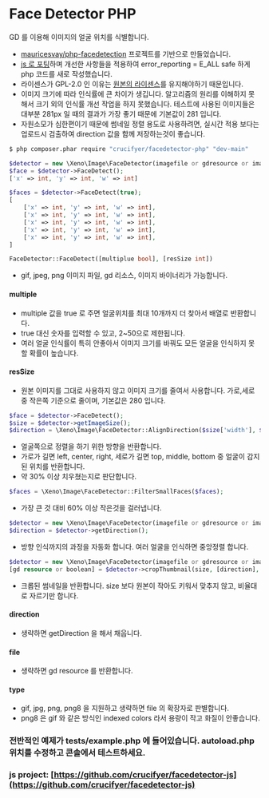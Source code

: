 # Face Detector PHP

GD 를 이용해 이미지의 얼굴 위치를 식별합니다.

- [mauricesvay/php-facedetection](https://github.com/mauricesvay/php-facedetection) 프로젝트를 기반으로 만들었습니다.
- [js 로 포팅](https://github.com/crucifyer/facedetector-js)하며 개선한 사항들을 적용하여 error_reporting = E_ALL safe 하게 php 코드를 새로 작성했습니다.
- 라이센스가 GPL-2.0 인 이유는 [원본의 라이센스](https://github.com/mauricesvay/php-facedetection/issues/18)를 유지해야하기 때문입니다.
- 이미지 크기에 따라 인식률에 큰 차이가 생깁니다. 알고리즘의 원리를 이해하지 못해서 크기 외의 인식률 개선 작업을 하지 못했습니다. 테스트에 사용된 이미지들은 대부분 281px 일 때의 결과가 가장 좋기 때문에 기본값이 281 입니다.
- 자원소모가 심한편이기 때문에 썸네일 정렬 용도로 사용하려면, 실시간 적용 보다는 업로드시 검출하여 direction 값을 함께 저장하는것이 좋습니다.

```bash
$ php composer.phar require "crucifyer/facedetector-php" "dev-main"
```

```php
$detector = new \Xeno\Image\FaceDetector(imagefile or gdresource or imagebinary);
$face = $detector->FaceDetect();
['x' => int, 'y' => int, 'w' => int]

$faces = $detector->FaceDetect(true);
[
	['x' => int, 'y' => int, 'w' => int],
	['x' => int, 'y' => int, 'w' => int],
	['x' => int, 'y' => int, 'w' => int],
	['x' => int, 'y' => int, 'w' => int],
	['x' => int, 'y' => int, 'w' => int],
]

FaceDetector::FaceDetect([multiplue bool], [resSize int])
```
- gif, jpeg, png 이미지 파일, gd 리소스, 이미지 바이너리가 가능합니다.
#### multiple 
- multiple 값을 true 로 주면 얼굴위치를 최대 10개까지 더 찾아서 배열로 반환합니다.
- true 대신 숫자를 입력할 수 있고, 2~50으로 제한됩니다.
- 여러 얼굴 인식률이 특히 안좋아서 이미지 크기를 바꿔도 모든 얼굴을 인식하지 못할 확률이 높습니다.
#### resSize
- 원본 이미지를 그대로 사용하지 않고 이미지 크기를 줄여서 사용합니다. 가로,세로 중 작은쪽 기준으로 줄이며, 기본값은 280 입니다.

```php
$face = $detector->FaceDetect();
$size = $detector->getImageSize();
$direction = \Xeno\Image\FaceDetector::AlignDirection($size['width'], $size['height'], $face['x'], $face['y'], $face['w']);
```
- 얼굴쪽으로 정렬을 하기 위한 방향을 반환합니다.
- 가로가 길면 left, center, right, 세로가 길면 top, middle, bottom 중 얼굴이 감지된 위치를 반환합니다.
- 약 30% 이상 치우쳤는지로 판단합니다.

```php
$faces = \Xeno\Image\FaceDetector::FilterSmallFaces($faces);
```
- 가장 큰 것 대비 60% 이상 작은것을 걸러냅니다.

```php
$detector = new \Xeno\Image\FaceDetector(imagefile or gdresource or imagebinary);
$direction = $detector->getDirection();
```
- 방향 인식까지의 과정을 자동화 합니다. 여러 얼굴을 인식하면 중앙정렬 합니다.

```php
$detector = new \Xeno\Image\FaceDetector(imagefile or gdresource or imagebinary);
[gd resource or boolean] = $detector->cropThumbnail(size, [direction], [file], [type]);
```
- 크롭된 썸네일을 반환합니다. size 보다 원본이 작아도 키워서 맞추지 않고, 비율대로 자르기만 합니다.
#### direction
- 생략하면 getDirection 을 해서 채웁니다.
#### file
- 생략하면 gd resource 를 반환합니다.
#### type
- gif, jpg, png, png8 을 지원하고 생략하면 file 의 확장자로 판별합니다.
- png8 은 gif 와 같은 방식인 indexed colors 라서 용량이 작고 화질이 안좋습니다.

### 전반적인 예제가 tests/example.php 에 들어있습니다. autoload.php 위치를 수정하고 콘솔에서 테스트하세요.

### js project: [https://github.com/crucifyer/facedetector-js](https://github.com/crucifyer/facedetector-js)